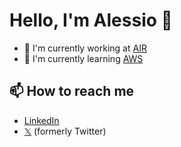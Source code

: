 # Hello, I'm Alessio 🙂
- 🔭 I'm currently working at [AIR](https://github.com/my-air)
- 🌱 I'm currently learning [AWS](https://github.com/aws)

## 📫 How to reach me 
- [LinkedIn](https://www.linkedin.com/in/afelicioni)
- [𝕏](https://twitter.com/afelicioni) (formerly Twitter)

<!--
**afelicioni/afelicioni** is a ✨ _special_ ✨ repository because its `README.md` (this file) appears on your GitHub profile.

Here are some ideas to get you started:

- 🔭 I’m currently working on ...
- 🌱 I’m currently learning ...
- 👯 I’m looking to collaborate on ...
- 🤔 I’m looking for help with ...
- 💬 Ask me about ...
- 📫 How to reach me: ...
- 😄 Pronouns: ...
- ⚡ Fun fact: ...
-->
